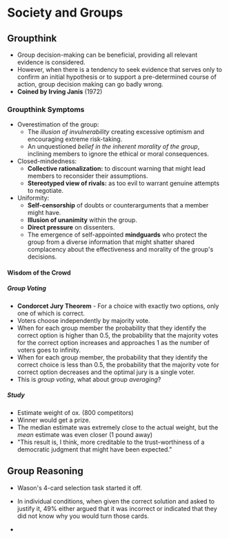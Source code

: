 # Society and Groups

## Groupthink
- Group decision-making can be beneficial, providing all relevant evidence is considered.
- However, when there is a tendency to seek evidence that serves only to confirm an initial hypothesis or to support a pre-determined course of action, group decision making can go badly wrong.
- **Coined by Irving Janis** (1972)

### Groupthink Symptoms
- Overestimation of the group:
	- The *illusion of invulnerability* creating excessive optimism and encouraging extreme risk-taking.
	- An unquestioned *belief in the inherent morality of the group*, inclining members to ignore the ethical or moral consequences.
- Closed-mindedness:
	- **Collective rationalization:** to discount warning that might lead members to reconsider their assumptions.
	- **Stereotyped view of rivals:** as too evil to warrant genuine attempts to negotiate.
- Uniformity:
	- **Self-censorship** of doubts or counterarguments that a member might have.
	- **Illusion of unanimity** within the group.
	- **Direct pressure** on dissenters.
	- The emergence of self-appointed **mindguards** who protect the group from a diverse information that might shatter shared complacency about the effectiveness and morality of the group's decisions.

#### Wisdom of the Crowd

##### Group Voting

- **Condorcet Jury Theorem** - For a choice with exactly two options, only one of which is correct.
- Voters choose independently by majority vote.
- When for each group member the probability that they identify the correct option is higher than 0.5, the probability that the majority votes for the correct option increases and approaches 1 as the number of voters goes to infinity.
- When for each group member, the probability that they identify the correct choice is less than 0.5, the probability that the majority vote for correct option decreases and the optimal jury is a single voter.
- This is *group voting*, what about group *averaging*?

##### Study
- Estimate weight of ox. (800 competitors)
- Winner would get a prize.
- The median estimate was extremely close to the actual weight, but the *mean* estimate was even closer (1 pound away)
- "This result is, I think, more creditable to the trust-worthiness of a democratic judgment that might have been expected."

## Group Reasoning
- Wason's 4-card selection task started it off.

- In individual conditions, when given the correct solution and asked to justify it, 49% either argued that it was incorrect or indicated that they did not know why you would turn those cards.
- 
